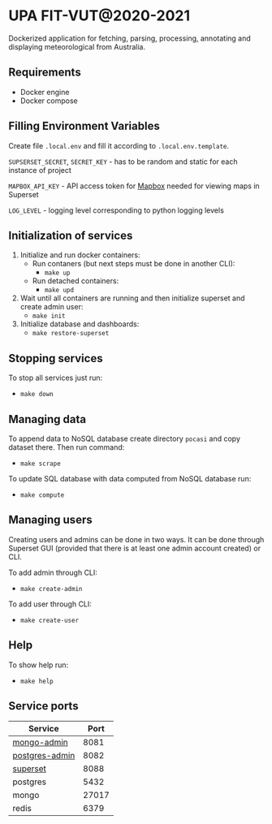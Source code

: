 # UPA FIT-VUT@2020-2021

Dockerized application for fetching, parsing, processing, annotating and displaying meteorological from Australia.

## Requirements
* Docker engine
* Docker compose

## Filling Environment Variables
Create file ```.local.env``` and fill it according to ```.local.env.template```.

```SUPSERSET_SECRET```, ```SECRET_KEY``` - has to be random and static for each instance of project

```MAPBOX_API_KEY``` - API access token for [Mapbox](https://www.mapbox.com) needed for viewing maps in Superset

```LOG_LEVEL``` - logging level corresponding to python logging levels

## Initialization of services
1. Initialize and run docker containers:
    * Run contaners (but next steps must be done in another CLI):
        * ```make up```
    * Run detached containers:
        * ```make upd```
1. Wait until all containers are running and then initialize superset and create admin user:
    * ```make init```
1. Initialize database and dashboards:
    * ```make restore-superset```

## Stopping services
To stop all services just run:
* ```make down```

## Managing data
To append data to NoSQL database create directory ```pocasi``` and copy dataset there. Then run command: 
* ```make scrape```

To update SQL database with data computed from NoSQL database run:
* ```make compute```

## Managing users
Creating users and admins can be done in two ways. It can be done through Superset GUI (provided that there is at least one admin account created) or CLI.

To add admin through CLI:
* ```make create-admin```

To add user through CLI:
* ```make create-user```

## Help
To show help run:
* ```make help```


## Service ports
Service | Port
------- | ----
[mongo-admin](http://localhost:8081) | 8081
[postgres-admin](http://localhost:8082) | 8082
[superset](http://localhost:8088) | 8088
postgres | 5432
mongo | 27017
redis | 6379
